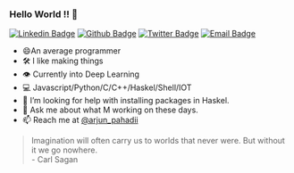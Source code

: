 ### Hello World !! 👋



[![Linkedin Badge](https://img.shields.io/badge/-LinkedIn-blue?style=flat-square&logo=Linkedin&logoColor=white&link=https://www.linkedin.com/in/arjun-kashyap-099384116/)](https://www.linkedin.com/in/arjun-kashyap-099384116/)
[![Github Badge](https://img.shields.io/badge/-Github-000?style=flat-square&logo=Github&logoColor=white&link=https://github.com/bing101)](https://github.com/bing101/)
[![Twitter Badge](https://img.shields.io/badge/-Twitter-C13584?style=flat-square&labelColor=ffffff&logo=twitter&logoColor=blue&link=https://twitter.com/arjun_pahadii)](https://twitter.com/arjun_pahadii)
[![Email Badge](https://img.shields.io/badge/-Email-3ABFE6?style=flat-square&logo=minutemailer&logoColor=white&link=arj.kashyap123@gmail.com)](mailto:arj.kashyap123@gmail.com)


- 😄An average programmer
- 🛠️ I like making things
- 👁️ Currently into Deep Learning
- 💻 Javascript/Python/C/C++/Haskel/Shell/IOT
- 🤔 I’m looking for help with installing packages in Haskel.
- 💬 Ask me about what M working on these days.
- 📫 Reach me at <a href="https://twitter.com/arjun_pahadii">@arjun_pahadii</a>

> Imagination will often carry us to worlds that never were. But without it we go nowhere. <br> - Carl Sagan
